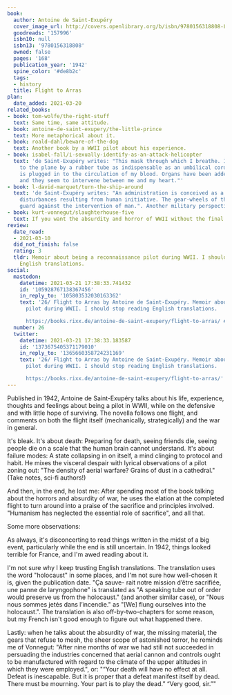 ```yaml
---
book:
  author: Antoine de Saint-Exupéry
  cover_image_url: http://covers.openlibrary.org/b/isbn/9780156318808-L.jpg
  goodreads: '157996'
  isbn10: null
  isbn13: '9780156318808'
  owned: false
  pages: '168'
  publication_year: '1942'
  spine_color: '#de8b2c'
  tags:
  - history
  title: Flight to Arras
plan:
  date_added: 2021-03-20
related_books:
- book: tom-wolfe/the-right-stuff
  text: Same time, same attitude.
- book: antoine-de-saint-exupery/the-little-prince
  text: More metaphorical about it.
- book: roald-dahl/beware-of-the-dog
  text: Another book by a WWII pilot about his experience.
- book: isabel-fall/i-sexually-identify-as-an-attack-helicopter
  text: 'de Saint-Exupéry writes: "This mask through which I breathe. I am attached
    to the plane by a rubber tube as indispensable as an umbilical cord. The plane
    is plugged in to the circulation of my blood. Organs have been added to my being,
    and they seem to intervene between me and my heart."'
- book: l-david-marquet/turn-the-ship-around
  text: 'de Saint-Exupéry writes: "An administration is conceived as a safeguard against
    disturbances resulting from human initiative. The gear-wheels of the watch stand
    guard against the intervention of man.". Another military perspective.'
- book: kurt-vonnegut/slaughterhouse-five
  text: If you want the absurdity and horror of WWII without the final patriotism.
review:
  date_read:
  - 2021-03-10
  did_not_finish: false
  rating: 3
  tldr: Memoir about being a reconnaissance pilot during WWII. I should stop reading
    English translations.
social:
  mastodon:
    datetime: 2021-03-21 17:38:33.741432
    id: '105928767138367456'
    in_reply_to: '105803532030163362'
    text: '26/ Flight to Arras by Antoine de Saint-Exupéry. Memoir about being a reconnaissance
      pilot during WWII. I should stop reading English translations.

      https://books.rixx.de/antoine-de-saint-exupery/flight-to-arras/ #rixxReads'
  number: 26
  twitter:
    datetime: 2021-03-21 17:38:33.183587
    id: '1373675405371179010'
    in_reply_to: '1365660358724231169'
    text: '26/ Flight to Arras by Antoine de Saint-Exupéry. Memoir about being a reconnaissance
      pilot during WWII. I should stop reading English translations.

      https://books.rixx.de/antoine-de-saint-exupery/flight-to-arras/'
---
```


Published in 1942, Antoine de Saint-Exupéry talks about his life, experience, thoughts and feelings about being a pilot
in WWII, while on the defensive and with little hope of surviving. The novella follows one flight, and comments on both
the flight itself (mechanically, strategically) and the war in general.

It's bleak. It's about death: Preparing for death, seeing friends die, seeing people die on a scale that the human brain
cannot understand. It's about failure modes: A state collapsing in on itself, a mind clinging to protocol and habit.  He
mixes the visceral despair with lyrical observations of a pilot zoning out: "The density of aerial warfare? Grains of
dust in a cathedral." (Take notes, sci-fi authors!)

And then, in the end, he lost me: After spending most of the book talking about the horrors and absurdity of war, he
uses the elation at the completed flight to turn around into a praise of the sacrifice and principles involved.
"Humanism has neglected the essential role of sacrifice", and all that.

Some more observations:

As always, it's disconcerting to read things written in the midst of a big event, particularly while the end is still
uncertain. In 1942, things looked terrible for France, and I'm awed reading about it.

I'm not sure why I keep trusting English translations.  The translation uses the word "holocaust" in some places, and
I'm not sure how well-chosen it is, given the publication date. "Ça sauve- rait notre mission d’être sacrifiée, une
panne de laryngophone" is translated as "A speaking tube out of order would preserve us from the holocaust." (and
another similar case), or "Nous nous sommes jetés dans l’incendie." as "[We] flung ourselves into the holocaust.". The
translation is also off-by-two-chapters for some reason, but my French isn't good enough to figure out what happened
there.

Lastly: when he talks about the absurdity of war, the missing material, the gears that refuse to mesh, the sheer scope
of astonished terror, he reminds me of Vonnegut: "After nine months of war we had still not succeeded in persuading the
industries concerned that aerial cannon and controls ought to be manufactured with regard to the climate of the upper
altitudes in which they were employed.", or: "“Your death will have no effect at all. Defeat is inescapable. But it is
proper that a defeat manifest itself by dead. There must be mourning. Your part is to play the dead.” “Very good, sir.”"
